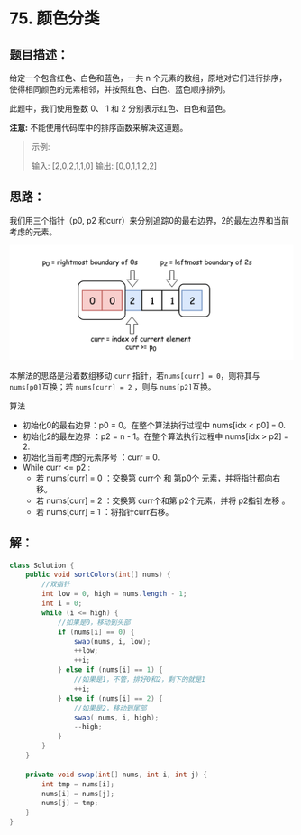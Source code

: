 # 75. 颜色分类

## 题目描述：

给定一个包含红色、白色和蓝色，一共 n 个元素的数组，原地对它们进行排序，使得相同颜色的元素相邻，并按照红色、白色、蓝色顺序排列。

此题中，我们使用整数 0、 1 和 2 分别表示红色、白色和蓝色。

**注意:**
不能使用代码库中的排序函数来解决这道题。

>   示例:
>
>   输入: [2,0,2,1,1,0]
>   输出: [0,0,1,1,2,2]

## 思路：

我们用三个指针（p0, p2 和curr）来分别追踪0的最右边界，2的最左边界和当前考虑的元素。

![image.png](img/75-1.png)

本解法的思路是沿着数组移动 `curr` 指针，若`nums[curr] = 0`，则将其与 `nums[p0]`互换；若 `nums[curr] = 2` ，则与 `nums[p2]`互换。

算法

-   初始化0的最右边界：p0 = 0。在整个算法执行过程中 nums[idx < p0] = 0.
-   初始化2的最左边界 ：p2 = n - 1。在整个算法执行过程中 nums[idx > p2] = 2.
-   初始化当前考虑的元素序号 ：curr = 0.
-   While curr <= p2 :
    -   若 nums[curr] = 0 ：交换第 curr个 和 第p0个 元素，并将指针都向右移。
    -   若 nums[curr] = 2 ：交换第 curr个和第 p2个元素，并将 p2指针左移 。
    -   若 nums[curr] = 1 ：将指针curr右移。

## **解：**

```java
class Solution {
    public void sortColors(int[] nums) {
        //双指针
        int low = 0, high = nums.length - 1;
        int i = 0;
        while (i <= high) {
            //如果是0，移动到头部
            if (nums[i] == 0) {
                swap(nums, i, low);
                ++low;
                ++i;
            } else if (nums[i] == 1) {
                //如果是1，不管，排好0和2，剩下的就是1
                ++i;
            } else if (nums[i] == 2) {
                //如果是2，移动到尾部
                swap( nums, i, high);
                --high;
            }
        }
    }

    private void swap(int[] nums, int i, int j) {
        int tmp = nums[i];
        nums[i] = nums[j];
        nums[j] = tmp;
    }
}
```

